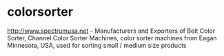 colorsorter
===========

http://www.spectrumusa.net - Manufacturers and Exporters of Belt Color Sorter, Channel Color Sorter Machines, color sorter machines from Eagan Minnesota, USA, used for sorting small / medium size products
